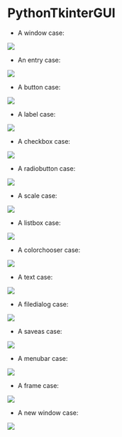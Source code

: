 # PythonTkinterGUI

- A window case:

[![](/img/window.png)](window.py)

- An entry case:

[![](/img/entry.png)](entry.py)

- A button case:

[![](/img/button.png)](button.py)

- A label case:

[![](/img/label.png)](label.py)

- A checkbox case:

[![](/img/checkbox.png)](checkbox.py)

- A radiobutton case:

[![](/img/radiobutton.png)](radiobutton.py)

- A scale case:

[![](/img/scale.png)](scale.py)

- A listbox case:

[![](/img/listbox.png)](listbox.py)

- A colorchooser case:

[![](/img/colorchooser.png)](colorchooser.py)

- A text case:

[![](/img/text.png)](text.py)

- A filedialog case:

[![](/img/filedialog.png)](filedialog.py)


- A saveas case:

[![](/img/saveas.png)](saveas.py)

- A menubar case:

[![](/img/menubar.png)](menubar.py)

- A frame case:

[![](/img/frame.png)](frame.py)

- A new window case:

[![](/img/newwindow.png)](newwindow.py)
